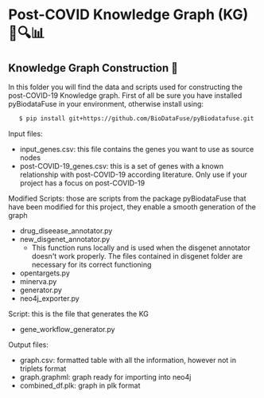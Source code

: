 # Post-COVID Knowledge Graph (KG) 🦠🔍📊

## Knowledge Graph Construction 🧩
In this folder you will find the data and scripts used for constructing the post-COVID-19 Knowledge graph.
First of all be sure you have installed pyBiodataFuse in your environment, otherwise install using:

```bash
   $ pip install git+https://github.com/BioDataFuse/pyBiodatafuse.git
 ```
Input files:
- input_genes.csv: this file contains the genes you want to use as source nodes
- post-COVID-19_genes.csv: this is a set of genes with a known relationship with post-COVID-19 according literature. Only use if your project has a focus on post-COVID-19

Modified Scripts: those are scripts from the package pyBiodataFuse that have been modified for this project, they enable a smooth generation of the graph
- drug_diseease_annotator.py
- new_disgenet_annotator.py
     - This function runs locally and is used when the disgenet annotator doesn't work properly. The files contained in disgenet folder are necessary for its correct functioning 
- opentargets.py
- minerva.py
- generator.py
- neo4j_exporter.py

Script: this is the file that generates the KG
- gene_workflow_generator.py

Output files:
- graph.csv: formatted table with all the information, however not in triplets format
- graph.graphml: graph ready for importing into neo4j
- combined_df.plk: graph in plk format
